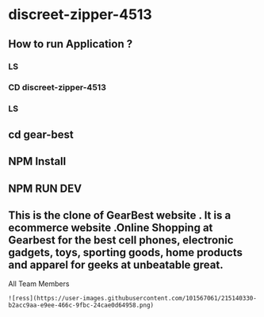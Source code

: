 # discreet-zipper-4513
## How to run Application ?
### LS 
### CD discreet-zipper-4513
### LS 
## cd gear-best
## NPM Install 
## NPM RUN DEV
## This is the clone of GearBest website . It is a ecommerce website .Online Shopping at Gearbest for the best cell phones, electronic gadgets, toys, sporting goods, home products and apparel for geeks at unbeatable great.
<div>
 All Team Members
     <div> <img src="https://tiny-lily-51ea8e.netlify.app/team1.png" alt=""></div>
      
    ![ress](https://user-images.githubusercontent.com/101567061/215140330-b2acc9aa-e9ee-466c-9fbc-24cae0d64958.png)
